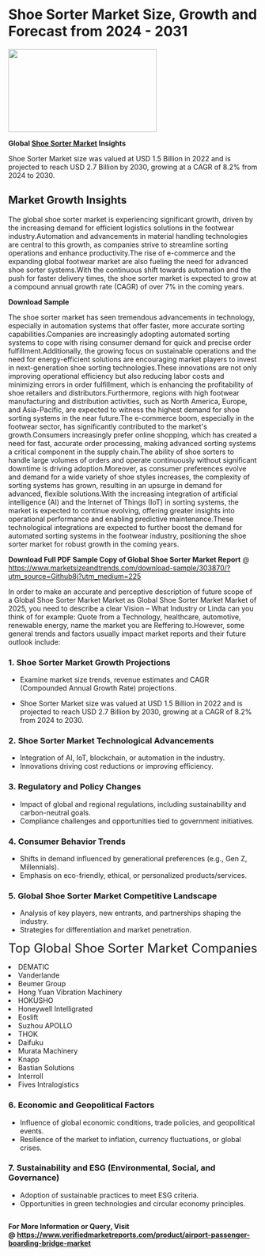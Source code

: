 <H1>Shoe Sorter Market Size, Growth and Forecast from 2024 - 2031</H1><img class="aligncenter size-medium wp-image-584254" src="https://thirdeyenews.in/wp-content/uploads/2024/09/Global-Market-Research-300x168.jpeg" alt="" width="300" height="168" /><p><strong>Global&nbsp;<a href="https://www.marketsizeandtrends.com/download-sample/303870/?utm_source=Github8j?utm_medium=225">Shoe Sorter Market</a> Insights</strong></p><p>Shoe Sorter Market size was valued at USD 1.5 Billion in 2022 and is projected to reach USD 2.7 Billion by 2030, growing at a CAGR of 8.2% from 2024 to 2030.</p><p><h2>Market Growth Insights</h2> <p>The global shoe sorter market is experiencing significant growth, driven by the increasing demand for efficient logistics solutions in the footwear industry.Automation and advancements in material handling technologies are central to this growth, as companies strive to streamline sorting operations and enhance productivity.The rise of e-commerce and the expanding global footwear market are also fueling the need for advanced shoe sorter systems.With the continuous shift towards automation and the push for faster delivery times, the shoe sorter market is expected to grow at a compound annual growth rate (CAGR) of over 7% in the coming years.</p> <p><strong>Download Sample</strong></p> <p>The shoe sorter market has seen tremendous advancements in technology, especially in automation systems that offer faster, more accurate sorting capabilities.Companies are increasingly adopting automated sorting systems to cope with rising consumer demand for quick and precise order fulfillment.Additionally, the growing focus on sustainable operations and the need for energy-efficient solutions are encouraging market players to invest in next-generation shoe sorting technologies.These innovations are not only improving operational efficiency but also reducing labor costs and minimizing errors in order fulfillment, which is enhancing the profitability of shoe retailers and distributors.Furthermore, regions with high footwear manufacturing and distribution activities, such as North America, Europe, and Asia-Pacific, are expected to witness the highest demand for shoe sorting systems in the near future.The e-commerce boom, especially in the footwear sector, has significantly contributed to the market's growth.Consumers increasingly prefer online shopping, which has created a need for fast, accurate order processing, making advanced sorting systems a critical component in the supply chain.The ability of shoe sorters to handle large volumes of orders and operate continuously without significant downtime is driving adoption.Moreover, as consumer preferences evolve and demand for a wide variety of shoe styles increases, the complexity of sorting systems has grown, resulting in an upsurge in demand for advanced, flexible solutions.With the increasing integration of artificial intelligence (AI) and the Internet of Things (IoT) in sorting systems, the market is expected to continue evolving, offering greater insights into operational performance and enabling predictive maintenance.These technological integrations are expected to further boost the demand for automated sorting systems in the footwear industry, positioning the shoe sorter market for robust growth in the coming years.<p><span class=""><strong>Download Full PDF Sample Copy of Global Shoe Sorter Market Report</strong> @ <a href="https://www.marketsizeandtrends.com/download-sample/303870/?utm_source=Github8j?utm_medium=225" target="_blank">https://www.marketsizeandtrends.com/download-sample/303870/?utm_source=Github8j?utm_medium=225</a></span></p><p>In order to make an accurate and perceptive description of future scope of a Global&nbsp;Shoe Sorter Market Market as Global&nbsp;Shoe Sorter Market Market of 2025, you need to describe a clear Vision &ndash; What Industry or Linda can you think of for example: Quote from a Technology, healthcare, automotive, renewable energy, name the market you are Reffering to.However, some general trends and factors usually impact market reports and their future outlook include:</p><h3>1.&nbsp;<strong>Shoe Sorter Market Growth Projections</strong></h3><ul><li>Examine market size trends, revenue estimates and CAGR (Compounded Annual Growth Rate) projections.</li><li><p>Shoe Sorter Market size was valued at USD 1.5 Billion in 2022 and is projected to reach USD 2.7 Billion by 2030, growing at a CAGR of 8.2% from 2024 to 2030.</p></li></ul><h3>2.&nbsp;<strong>Shoe Sorter Market Technological Advancements</strong></h3><ul><li>Integration of AI, IoT, blockchain, or automation in the industry.</li><li>Innovations driving cost reductions or improving efficiency.</li></ul><h3>3.&nbsp;<strong>Regulatory and Policy Changes</strong></h3><ul><li>Impact of global and regional regulations, including sustainability and carbon-neutral goals.</li><li>Compliance challenges and opportunities tied to government initiatives.</li></ul><h3>4.&nbsp;<strong>Consumer Behavior Trends</strong></h3><ul><li>Shifts in demand influenced by generational preferences (e.g., Gen Z, Millennials).</li><li>Emphasis on eco-friendly, ethical, or personalized products/services.</li></ul><h3>5.&nbsp;<strong>Global Shoe Sorter Market Competitive Landscape</strong></h3><ul><li>Analysis of key players, new entrants, and partnerships shaping the industry.</li><li>Strategies for differentiation and market penetration.</li></ul><p data-pm-slice="1 1 []"><span style="color: inherit; font-family: inherit; font-size: 25px;">Top Global Shoe Sorter Market Companies</span></p><div class="" data-test-id=""><p><li>DEMATIC</li><li> Vanderlande</li><li> Beumer Group</li><li> Hong Yuan Vibration Machinery</li><li> HOKUSHO</li><li> Honeywell Intelligrated</li><li> Eoslift</li><li> Suzhou APOLLO</li><li> THOK</li><li> Daifuku</li><li> Murata Machinery</li><li> Knapp</li><li> Bastian Solutions</li><li> Interroll</li><li> Fives Intralogistics</li></p></div><h3>6.&nbsp;<strong>Economic and Geopolitical Factors</strong></h3><ul><li>Influence of global economic conditions, trade policies, and geopolitical events.</li><li>Resilience of the market to inflation, currency fluctuations, or global crises.</li></ul><h3>7.&nbsp;<strong>Sustainability and ESG (Environmental, Social, and Governance)</strong></h3><ul><li>Adoption of sustainable practices to meet ESG criteria.</li><li>Opportunities in green technologies and circular economy principles.</li></ul><h2><strong style="font-size: 14px;">For More Information or Query, Visit @&nbsp;</strong><a style="background-color: #ffffff; font-size: 14px;" href="https://www.marketsizeandtrends.com/report/shoe-sorter-market/" target="_blank">https://www.verifiedmarketreports.com/product/airport-passenger-boarding-bridge-market</a></h2>